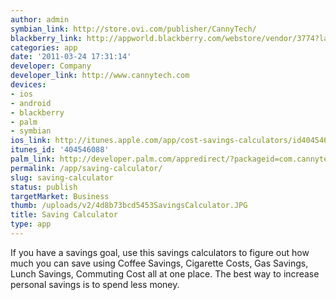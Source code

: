 ```yaml
---
author: admin
symbian_link: http://store.ovi.com/publisher/CannyTech/
blackberry_link: http://appworld.blackberry.com/webstore/vendor/3774?lang=en
categories: app
date: '2011-03-24 17:31:14'
developer: Company
developer_link: http://www.cannytech.com
devices: 
- ios
- android
- blackberry
- palm
- symbian
ios_link: http://itunes.apple.com/app/cost-savings-calculators/id404546088?mt=8
itunes_id: '404546088'
palm_link: http://developer.palm.com/appredirect/?packageid=com.cannytechnologies.costsavingscalculators
permalink: /app/saving-calculator/
slug: saving-calculator
status: publish
targetMarket: Business
thumb: /uploads/v2/4d8b73bcd5453SavingsCalculator.JPG
title: Saving Calculator
type: app
---
```


If you have a savings goal, use this savings calculators to figure out how much you can save using Coffee Savings, Cigarette Costs, Gas Savings, Lunch Savings, Commuting Cost all at one place. The best way to increase personal savings is to spend less money.
